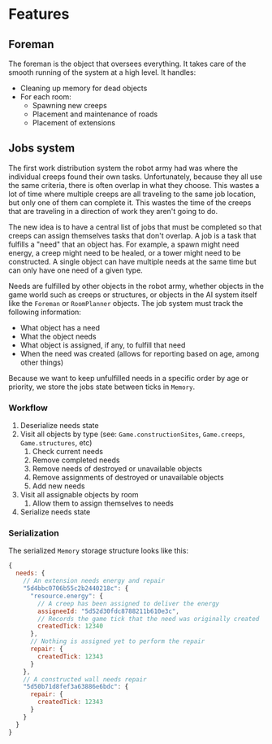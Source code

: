 # Features

## Foreman

The foreman is the object that oversees everything. It takes care of the smooth running of the system at a high level. It handles:

* Cleaning up memory for dead objects
* For each room:
    * Spawning new creeps
    * Placement and maintenance of roads
    * Placement of extensions

## Jobs system

The first work distribution system the robot army had was where the individual creeps found their own tasks. Unfortunately, because they all use the same criteria, there is often overlap in what they choose. This wastes a lot of time where multiple creeps are all traveling to the same job location, but only one of them can complete it. This wastes the time of the creeps that are traveling in a direction of work they aren't going to do.

The new idea is to have a central list of jobs that must be completed so that creeps can assign themselves tasks that don't overlap. A job is a task that fulfills a "need" that an object has. For example, a spawn might need energy, a creep might need to be healed, or a tower might need to be constructed. A single object can have multiple needs at the same time but can only have one need of a given type.

Needs are fulfilled by other objects in the robot army, whether objects in the game world such as creeps or structures, or objects in the AI system itself like the `Foreman` or `RoomPlanner` objects. The job system must track the following information:

* What object has a need
* What the object needs
* What object is assigned, if any, to fulfill that need
* When the need was created (allows for reporting based on age, among other things)

Because we want to keep unfulfilled needs in a specific order by age or priority, we store the jobs state between ticks in `Memory`.

### Workflow

1. Deserialize needs state
1. Visit all objects by type (see: `Game.constructionSites`, `Game.creeps`, `Game.structures`, etc)
    1. Check current needs
    1. Remove completed needs
    1. Remove needs of destroyed or unavailable objects
    1. Remove assignments of destroyed or unavailable objects
    1. Add new needs
1. Visit all assignable objects by room
    1. Allow them to assign themselves to needs
1. Serialize needs state

### Serialization

The serialized `Memory` storage structure looks like this:

```javascript
{
  needs: {
    // An extension needs energy and repair
    "5d4bbc0706b55c2b2440218c": {
      "resource.energy": {
        // A creep has been assigned to deliver the energy
        assigneeId: "5d52d30fdc8788211b610e3c",
        // Records the game tick that the need was originally created
        createdTick: 12340
      },
      // Nothing is assigned yet to perform the repair
      repair: {
        createdTick: 12343
      }
    },
    // A constructed wall needs repair
    "5d50b71d8fef3a63886e6bdc": {
      repair: {
        createdTick: 12343
      }
    }
  }
}
```
